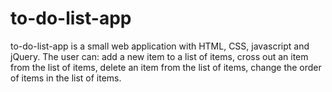 # to-do-list-app

to-do-list-app is a small web application with HTML, CSS, javascript and jQuery. The user can:
add a new item to a list of items,
cross out an item from the list of items,
delete an item from the list of items,
change the order of items in the list of items.
